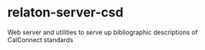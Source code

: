 # relaton-server-csd
Web server and utilities to serve up bibliographic descriptions of CalConnect standards
